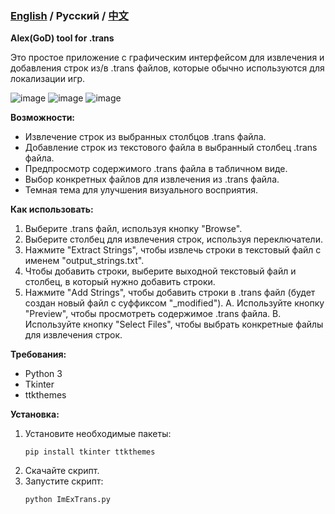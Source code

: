 ### [English](README.md) / Русский / [中文](README_ZH.md)

**Alex(GoD) tool for .trans**

Это простое приложение с графическим интерфейсом для извлечения и добавления строк из/в .trans файлов, которые обычно используются для локализации игр.

![image](https://github.com/user-attachments/assets/19307c0f-eb01-4acf-9a19-0187676bad35) ![image](https://github.com/user-attachments/assets/a0c52db5-e283-4bcb-a3fd-21087fb0d6c0)
![image](https://github.com/user-attachments/assets/bdeb6b7e-a67f-462d-826d-e8356ff56e21)

**Возможности:**

* Извлечение строк из выбранных столбцов .trans файла.
* Добавление строк из текстового файла в выбранный столбец .trans файла.
* Предпросмотр содержимого .trans файла в табличном виде.
* Выбор конкретных файлов для извлечения из .trans файла.
* Темная тема для улучшения визуального восприятия.

**Как использовать:**

1. Выберите .trans файл, используя кнопку "Browse".
2. Выберите столбец для извлечения строк, используя переключатели.
3. Нажмите "Extract Strings", чтобы извлечь строки в текстовый файл с именем "output_strings.txt".
4. Чтобы добавить строки, выберите выходной текстовый файл и столбец, в который нужно добавить строки.
5. Нажмите "Add Strings", чтобы добавить строки в .trans файл (будет создан новый файл с суффиксом "_modified").
A. Используйте кнопку "Preview", чтобы просмотреть содержимое .trans файла.
B. Используйте кнопку "Select Files", чтобы выбрать конкретные файлы для извлечения строк.

**Требования:**

* Python 3
* Tkinter
* ttkthemes

**Установка:**

1. Установите необходимые пакеты:
   ```
   pip install tkinter ttkthemes
   ```
2. Скачайте скрипт.
3. Запустите скрипт:
   ```
   python ImExTrans.py
   ```

